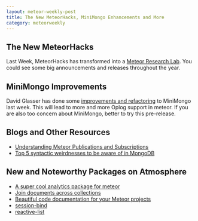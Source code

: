 ```yaml
---
layout: meteor-weekly-post
title: The New MeteorHacks, MiniMongo Enhancements and More
category: meteorweekly
---
```


## The New MeteorHacks

Last Week, MeteorHacks has transformed into a [Meteor Research Lab](http://meteorhacks.com/meteorhacks-is-ready-for-2014-with-a-big-announcement.html). You could see some big announcements and releases throughout the year.

## MiniMongo Improvements

David Glasser has done some [improvements and refactoring](https://groups.google.com/forum/#!topic/meteor-core/G-QyfHqVnS4) to MiniMongo last week. This will lead to more and more Oplog support in meteor. If you are also too concern about MiniMongo, better to try this pre-release.

## Blogs and Other Resources

* [Understanding Meteor Publications and Subscriptions](https://www.discovermeteor.com/2014/01/02/understanding-meteor-publications-and-subscriptions/)
* [Top 5 syntactic weirdnesses to be aware of in MongoDB](http://devblog.me/wtf-mongo)

## New and Noteworthy Packages on Atmosphere 

* [A super cool analytics package for meteor](https://atmosphere.meteor.com/package/analytics)
* [Join documents across collections](https://atmosphere.meteor.com/package/join)
* [Beautiful code documentation for your Meteor projects](https://atmosphere.meteor.com/package/documentary)
* [session-bind](https://atmosphere.meteor.com/package/session-bind)
* [reactive-list](https://atmosphere.meteor.com/package/reactive-list)
